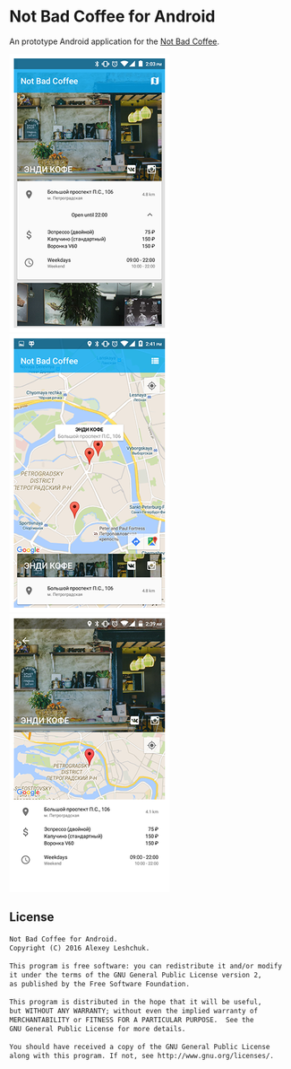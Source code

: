 Not Bad Coffee for Android
========

An prototype Android application for the [Not Bad Coffee][1].

![Main Activity](screenshots/s0_main_activity.png) ![Map Activity](screenshots/s1_map_activity.png) ![Cafe Activity](screenshots/s2_cafe_activity.png)

License
--------

    Not Bad Coffee for Android.
    Copyright (C) 2016 Alexey Leshchuk.

    This program is free software: you can redistribute it and/or modify
    it under the terms of the GNU General Public License version 2,
    as published by the Free Software Foundation.

    This program is distributed in the hope that it will be useful,
    but WITHOUT ANY WARRANTY; without even the implied warranty of
    MERCHANTABILITY or FITNESS FOR A PARTICULAR PURPOSE.  See the
    GNU General Public License for more details.

    You should have received a copy of the GNU General Public License
    along with this program. If not, see http://www.gnu.org/licenses/.

[1]: http://notbadcoffee.com
